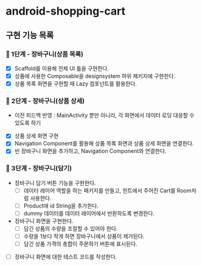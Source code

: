 # android-shopping-cart

## 구현 기능 목록

### 🚀 1단계 - 장바구니(상품 목록)
- [x] Scaffold를 이용해 전체 UI 틀을 구현한다.
- [x] 상품에 사용한 Composable을 designsystem 하위 패키지에 구현한다.
- [x] 상품 목록 화면을 구현할 때 Lazy 컴포넌트를 활용한다.

### 🚀 2단계 - 장바구니(상품 상세)
- 이전 피드백 반영 : MainActivity 뿐만 아니라, 각 화면에서 데이터 로딩 대응할 수 있도록 하기
- [x] 상품 상세 화면 구현
- [x] Navigation Component를 활용해 상품 목록 화면과 상품 상세 화면을 연결한다.
- [x] 빈 장바구니 화면을 추가하고, Navigation Component와 연결한다.

### 🚀 3단계 - 장바구니(담기)
- 장바구니 담기 버튼 기능을 구현한다.
  - [ ] 데이터 레이어 역할을 하는 패키지를 만들고, 힌트에서 주어진 Cart를 Room처럼 사용한다.
  - [ ] Product에 id String을 추가한다.
  - [ ] dummy 데이터를 데이터 레이어에서 반환하도록 변경한다.
- 장바구니 화면을 구현한다.
  - [ ] 담긴 상품의 수량을 조절할 수 있어야 한다.
  - [ ] 수량을 1보다 작게 하면 장바구니에서 상품이 제거된다.
  - [ ] 담긴 상품 가격의 총합이 주문하기 버튼에 표시된다.
- [ ] 장바구니 화면에 대한 테스트 코드를 작성한다.
